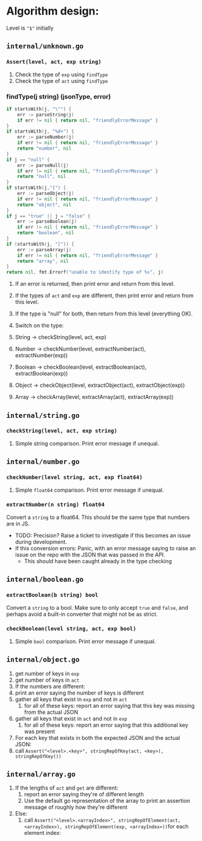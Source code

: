 # Algorithm design:

Level is `"$"` initially

## `internal/unknown.go`

### `Assert(level, act, exp string)`

1. Check the type of `exp` using `findType`
1. Check the type of `act` using `findType`

### findType(j string) (jsonType, error)

```go
if startsWith(j, "\"") {
    err := parseString(j)
    if err != nil { return nil, "friendlyErrorMessage" }
}
if startsWith(j, "%d+") {
    err := parseNumber(j)
    if err != nil { return nil, "friendlyErrorMessage" }
    return "number", nil
}
if j == "null" {
    err := parseNull(j)
    if err != nil { return nil, "friendlyErrorMessage" }
    return "null", nil
}
if startsWith(j,"{") {
    err := parseObject(j)
    if err != nil { return nil, "friendlyErrorMessage" }
    return "object", nil
}
if j == "true" || j = "false" {
    err := parseBoolean(j)
    if err != nil { return nil, "friendlyErrorMessage" }
    return "boolean", nil
}
if (startsWith(j, "[")) {
    err := parseArray(j)
    if err != nil { return nil, "friendlyErrorMessage" }
    return "array", nil
}
return nil, fmt.Errorf("unable to identify type of %s", j)
```

1. If an error is returned, then print error and return from this level.
1. If the types of `act` and `exp` are different, then print error and return from this level.

1. If the type is "null" for both, then return from this level (everything OK).

1. Switch on the type:
  1. String  -> checkString(level, act, exp)
  1. Number  -> checkNumber(level, extractNumber(act), extractNumber(exp))
  1. Boolean -> checkBoolean(level, extractBoolean(act), extractBoolean(exp))
  1. Object  -> checkObject(level, extractObject(act), extractObject(exp))
  1. Array   -> checkArray(level, extractArray(act), extractArray(exp))

## `internal/string.go`

### `checkString(level, act, exp string)`

1. Simple string comparison. Print error message if unequal.

## `internal/number.go`

### `checkNumber(level string, act, exp float64)`

1. Simple `float64` comparison. Print error message if unequal.

### `extractNumber(n string) float64`

Convert a `string` to a float64. This should be the same type that numbers are in JS.

- TODO: Precision? Raise a ticket to investigate if this becomes an issue during development.
- If this conversion errors: Panic, with an error message saying to raise an issue on the repo with the JSON that was passed in the API.
  - This should have been caught already in the type checking

## `internal/boolean.go`

### `extractBoolean(b string) bool`

Convert a `string` to a bool. Make sure to only accept `true` and `false`, and perhaps avoid a built-in converter that might not be as strict.

### `checkBoolean(level string, act, exp bool)`

1. Simple `bool` comparison. Print error message if unequal.

## `internal/object.go`

1. get number of keys in `exp`
1. get number of keys in `act`
1. If the numbers are different:
  1. print an error saying the number of keys is different
  1. gather all keys that exist in `exp` and not in `act`
      1. for all of these keys: report an error saying that this key was missing from the actual JSON
  1. gather all keys that exist in `act` and not in `exp`
      1. for all of these keys: report an error saying that this additional key was present
1. For each key that exists in both the expected JSON and the actual JSON:
  1. call `Assert("<level>.<key>", stringRepOfKey(act, <key>), stringRepOfKey())`

## `internal/array.go`

1. If the lengths of `act` and `get` are different:
    1. report an error saying they're of different length
    1. Use the default go representation of the array to print an assertion message of roughly how they're different
1. Else:
    1. call `Assert("<level>.<arrayIndex>", stringRepOfElement(act, <arrayIndex>), stringRepOfElement(exp, <arrayIndex>))`for each element index:
